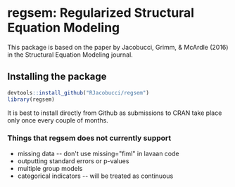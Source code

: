
<!-- README.md is generated from README.Rmd. Please edit that file -->
regsem: Regularized Structural Equation Modeling
================================================

This package is based on the paper by Jacobucci, Grimm, & McArdle (2016) in the Structural Equation Modeling journal.

Installing the package
----------------------

``` r
devtools::install_github("RJacobucci/regsem")
library(regsem)
```

It is best to install directly from Github as submissions to CRAN take place only once every couple of months.

### Things that regsem does not currently support

-   missing data -- don't use missing="fiml" in lavaan code
-   outputting standard errors or p-values
-   multiple group models
-   categorical indicators -- will be treated as continuous

